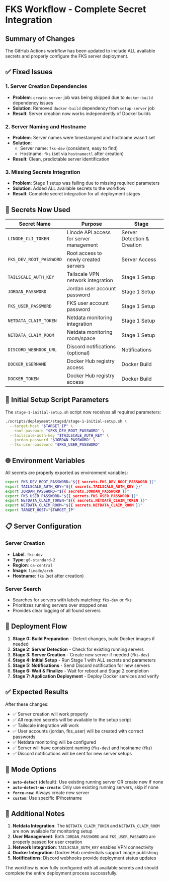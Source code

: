 # FKS Workflow - Complete Secret Integration

## Summary of Changes

The GitHub Actions workflow has been updated to include ALL available secrets and properly configure the FKS server deployment.

## ✅ Fixed Issues

### 1. **Server Creation Dependencies**
- **Problem**: `create-server` job was being skipped due to `docker-build` dependency issues
- **Solution**: Removed `docker-build` dependency from `setup-server` job
- **Result**: Server creation now works independently of Docker builds

### 2. **Server Naming and Hostname**
- **Problem**: Server names were timestamped and hostname wasn't set
- **Solution**: 
  - Server name: `fks-dev` (consistent, easy to find)
  - Hostname: `fks` (set via `hostnamectl` after creation)
- **Result**: Clean, predictable server identification

### 3. **Missing Secrets Integration**
- **Problem**: Stage 1 setup was failing due to missing required parameters
- **Solution**: Added ALL available secrets to the workflow
- **Result**: Complete secret integration for all deployment stages

## 🔐 Secrets Now Used

| Secret Name | Purpose | Stage |
|-------------|---------|-------|
| `LINODE_CLI_TOKEN` | Linode API access for server management | Server Detection & Creation |
| `FKS_DEV_ROOT_PASSWORD` | Root access to newly created servers | Server Access |
| `TAILSCALE_AUTH_KEY` | Tailscale VPN network integration | Stage 1 Setup |
| `JORDAN_PASSWORD` | Jordan user account password | Stage 1 Setup |
| `FKS_USER_PASSWORD` | FKS user account password | Stage 1 Setup |
| `NETDATA_CLAIM_TOKEN` | Netdata monitoring integration | Stage 1 Setup |
| `NETDATA_CLAIM_ROOM` | Netdata monitoring room/space | Stage 1 Setup |
| `DISCORD_WEBHOOK_URL` | Discord notifications (optional) | Notifications |
| `DOCKER_USERNAME` | Docker Hub registry access | Docker Build |
| `DOCKER_TOKEN` | Docker Hub registry access | Docker Build |

## 🔧 Initial Setup Script Parameters

The `stage-1-initial-setup.sh` script now receives all required parameters:

```bash
./scripts/deployment/staged/stage-1-initial-setup.sh \
  --target-host "$TARGET_IP" \
  --root-password "$FKS_DEV_ROOT_PASSWORD" \
  --tailscale-auth-key "$TAILSCALE_AUTH_KEY" \
  --jordan-password "$JORDAN_PASSWORD" \
  --fks-user-password "$FKS_USER_PASSWORD"
```

## 🌐 Environment Variables

All secrets are properly exported as environment variables:

```bash
export FKS_DEV_ROOT_PASSWORD="${{ secrets.FKS_DEV_ROOT_PASSWORD }}"
export TAILSCALE_AUTH_KEY="${{ secrets.TAILSCALE_AUTH_KEY }}"
export JORDAN_PASSWORD="${{ secrets.JORDAN_PASSWORD }}"
export FKS_USER_PASSWORD="${{ secrets.FKS_USER_PASSWORD }}"
export NETDATA_CLAIM_TOKEN="${{ secrets.NETDATA_CLAIM_TOKEN }}"
export NETDATA_CLAIM_ROOM="${{ secrets.NETDATA_CLAIM_ROOM }}"
export TARGET_HOST="$TARGET_IP"
```

## 📋 Server Configuration

### Server Creation
- **Label**: `fks-dev`
- **Type**: `g6-standard-2`
- **Region**: `ca-central` 
- **Image**: `linode/arch`
- **Hostname**: `fks` (set after creation)

### Server Search
- Searches for servers with labels matching: `fks-dev` or `fks`
- Prioritizes running servers over stopped ones
- Provides clear logging of all found servers

## 🚀 Deployment Flow

1. **Stage 0: Build Preparation** - Detect changes, build Docker images if needed
2. **Stage 2: Server Detection** - Check for existing running servers
3. **Stage 3: Server Creation** - Create new server if needed (`fks-dev`)
4. **Stage 4: Initial Setup** - Run Stage 1 with ALL secrets and parameters
5. **Stage 5: Notifications** - Send Discord notification for new servers
6. **Stage 6: Wait & Finalize** - Wait for reboot and Stage 2 completion
7. **Stage 7: Application Deployment** - Deploy Docker services and verify

## ✅ Expected Results

After these changes:
- ✅ Server creation will work properly
- ✅ All required secrets will be available to the setup script
- ✅ Tailscale integration will work
- ✅ User accounts (jordan, fks_user) will be created with correct passwords
- ✅ Netdata monitoring will be configured
- ✅ Server will have consistent naming (`fks-dev`) and hostname (`fks`)
- ✅ Discord notifications will be sent for new server setups

## 🔄 Mode Options

- **`auto-detect`** (default): Use existing running server OR create new if none
- **`auto-detect-no-create`**: Only use existing running servers, skip if none
- **`force-new`**: Always create new server
- **`custom`**: Use specific IP/hostname

## 📝 Additional Notes

1. **Netdata Integration**: The `NETDATA_CLAIM_TOKEN` and `NETDATA_CLAIM_ROOM` are now available for monitoring setup
2. **User Management**: Both `JORDAN_PASSWORD` and `FKS_USER_PASSWORD` are properly passed for user creation
3. **Network Integration**: `TAILSCALE_AUTH_KEY` enables VPN connectivity
4. **Docker Integration**: Docker Hub credentials support image publishing
5. **Notifications**: Discord webhooks provide deployment status updates

The workflow is now fully configured with all available secrets and should complete the entire deployment process successfully.
